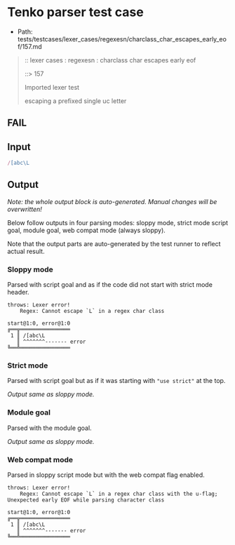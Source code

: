 # Tenko parser test case

- Path: tests/testcases/lexer_cases/regexesn/charclass_char_escapes_early_eof/157.md

> :: lexer cases : regexesn : charclass char escapes early eof
>
> ::> 157
>
> Imported lexer test
>
> escaping a prefixed single uc letter

## FAIL

## Input

`````js
/[abc\L
`````

## Output

_Note: the whole output block is auto-generated. Manual changes will be overwritten!_

Below follow outputs in four parsing modes: sloppy mode, strict mode script goal, module goal, web compat mode (always sloppy).

Note that the output parts are auto-generated by the test runner to reflect actual result.

### Sloppy mode

Parsed with script goal and as if the code did not start with strict mode header.

`````
throws: Lexer error!
    Regex: Cannot escape `L` in a regex char class

start@1:0, error@1:0
╔══╦════════════════
 1 ║ /[abc\L
   ║ ^^^^^^^------- error
╚══╩════════════════

`````

### Strict mode

Parsed with script goal but as if it was starting with `"use strict"` at the top.

_Output same as sloppy mode._

### Module goal

Parsed with the module goal.

_Output same as sloppy mode._

### Web compat mode

Parsed in sloppy script mode but with the web compat flag enabled.

`````
throws: Lexer error!
    Regex: Cannot escape `L` in a regex char class with the u-flag; Unexpected early EOF while parsing character class

start@1:0, error@1:0
╔══╦════════════════
 1 ║ /[abc\L
   ║ ^^^^^^^------- error
╚══╩════════════════

`````

